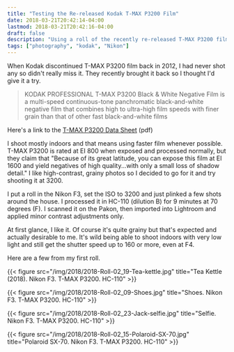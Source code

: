 ```yaml
---
title: "Testing the Re-released Kodak T-MAX P3200 Film"
date: 2018-03-21T20:42:14-04:00 
lastmod: 2018-03-21T20:42:16-04:00 
draft: false
description: "Using a roll of the recently re-released T-MAX P3200 film"
tags: ["photography", "kodak", "Nikon"]
---
```


When Kodak discontinued T-MAX P3200 film back in 2012, I had never shot any so
didn't really miss it. They recently brought it back so I
thought I'd give it a try.

> KODAK PROFESSIONAL T-MAX P3200 Black & White Negative Film is a multi-speed continuous-tone panchromatic black-and-white negative film that combines high to ultra-high film speeds with finer grain than that of other fast black-and-white films

Here's a link to the [T-MAX P3200 Data Sheet](http://imaging.kodakalaris.com/sites/prod/files/files/products/F4001.pdf) (pdf)

I shoot mostly indoors and that means using faster film whenever possible. T-MAX P3200 is rated at EI 800 when exposed and processed normally, but they claim that "Because of its great latitude, you can expose this film at EI 1600 and yield negatives of high quality...with only a small loss of shadow detail." I like high-contrast, grainy photos so I decided to go for it and try shooting it at 3200.

I put a roll in the Nikon F3, set the ISO to 3200 and just plinked a few shots around the house. I processed it in HC-110 (dilution B) for 9 minutes at 70 degrees (F). I scanned it on the Pakon, then imported into Lightroom and applied minor contrast adjustments only.

At first glance, I like it. Of course it's quite grainy but that's expected and actually desirable to me. It's wild being able to shoot indoors with very low light and still get the shutter speed up to 160 or more, even at F4. 

Here are a few from my first roll.

{{< figure src="/img/2018/2018-Roll-02_19-Tea-kettle.jpg"  title="Tea Kettle (2018). Nikon F3. T-MAX P3200. HC-110" >}}

{{< figure src="/img/2018/2018-Roll-02_09-Shoes.jpg"  title="Shoes. Nikon F3. T-MAX P3200. HC-110" >}}

{{< figure src="/img/2018/2018-Roll-02_23-Jack-selfie.jpg"  title="Selfie. Nikon F3. T-MAX P3200. HC-110" >}}

{{< figure src="/img/2018/2018-Roll-02_15-Polaroid-SX-70.jpg"  title="Polaroid SX-70. Nikon F3. T-MAX P3200. HC-110" >}}
